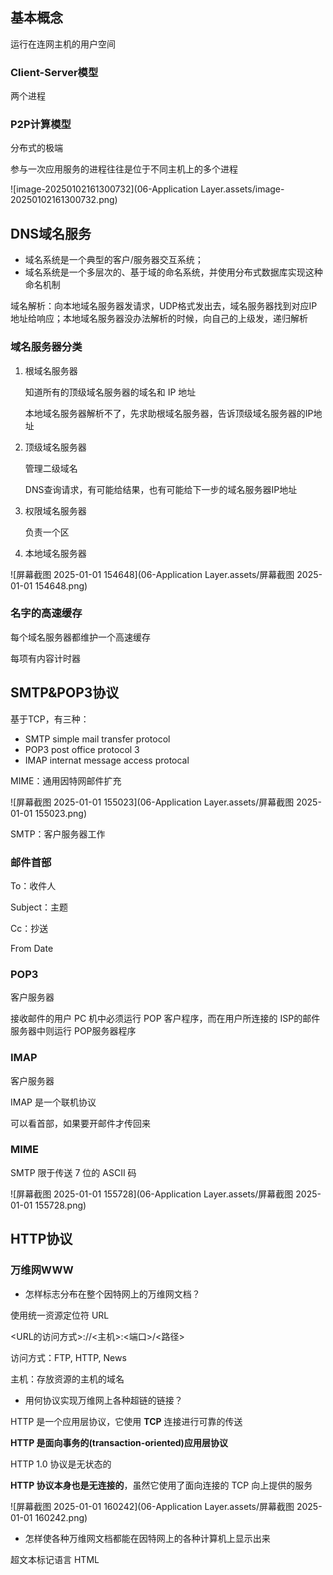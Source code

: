 ## 基本概念

运行在连网主机的用户空间

### Client-Server模型

两个进程

### P2P计算模型

分布式的极端

参与一次应用服务的进程往往是位于不同主机上的多个进程

![image-20250102161300732](06-Application Layer.assets/image-20250102161300732.png)

## DNS域名服务

- 域名系统是一个典型的客户/服务器交互系统；
- 域名系统是一个多层次的、基于域的命名系统，并使用分布式数据库实现这种命名机制

域名解析：向本地域名服务器发请求，UDP格式发出去，域名服务器找到对应IP地址给响应；本地域名服务器没办法解析的时候，向自己的上级发，递归解析

### 域名服务器分类

1. 根域名服务器

   知道所有的顶级域名服务器的域名和 IP 地址

   本地域名服务器解析不了，先求助根域名服务器，告诉顶级域名服务器的IP地址

2. 顶级域名服务器

   管理二级域名

   DNS查询请求，有可能给结果，也有可能给下一步的域名服务器IP地址

3. 权限域名服务器

   负责一个区

4. 本地域名服务器

![屏幕截图 2025-01-01 154648](06-Application Layer.assets/屏幕截图 2025-01-01 154648.png)

### 名字的高速缓存

每个域名服务器都维护一个高速缓存

每项有内容计时器

## SMTP&POP3协议

基于TCP，有三种：

- SMTP simple mail transfer protocol
- POP3 post office protocol 3
- IMAP internat message access protocal

MIME：通用因特网邮件扩充

![屏幕截图 2025-01-01 155023](06-Application Layer.assets/屏幕截图 2025-01-01 155023.png)

SMTP：客户服务器工作

### 邮件首部

To：收件人

Subject：主题

Cc：抄送

From Date

### POP3

客户服务器

接收邮件的用户 PC 机中必须运行 POP 客户程序，而在用户所连接的 ISP的邮件服务器中则运行 POP服务器程序

### IMAP

客户服务器

IMAP 是一个联机协议

可以看首部，如果要开邮件才传回来

### MIME

SMTP 限于传送 7 位的 ASCII 码

![屏幕截图 2025-01-01 155728](06-Application Layer.assets/屏幕截图 2025-01-01 155728.png)

## HTTP协议

### 万维网WWW

- 怎样标志分布在整个因特网上的万维网文档？

使用统一资源定位符 URL

<URL的访问方式>://<主机>:<端口>/<路径>

访问方式：FTP, HTTP, News

主机：存放资源的主机的域名

- 用何协议实现万维网上各种超链的链接？

HTTP 是一个应用层协议，它使用 **TCP** 连接进行可靠的传送

**HTTP 是面向事务的(transaction-oriented)应用层协议**

HTTP 1.0 协议是无状态的

**HTTP 协议本身也是无连接的**，虽然它使用了面向连接的 TCP 向上提供的服务

![屏幕截图 2025-01-01 160242](06-Application Layer.assets/屏幕截图 2025-01-01 160242.png)

- 怎样使各种万维网文档都能在因特网上的各种计算机上显示出来

超文本标记语言 HTML